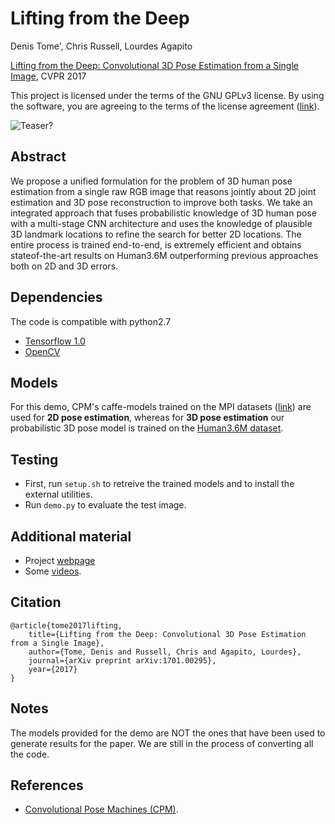 # Lifting from the Deep
Denis Tome', Chris Russell, Lourdes Agapito

[Lifting from the Deep: Convolutional 3D Pose Estimation from a Single Image](https://arxiv.org/abs/1701.00295), CVPR 2017

This project is licensed under the terms of the GNU GPLv3 license. By using the software, you are agreeing to the terms of the license agreement ([link](https://github.com/DenisTome/Lifting-from-the-Deep-release/blob/master/LICENSE)).

![Teaser?](https://github.com/DenisTome/Lifting-from-the-Deep-release/blob/master/images/teaser-github.png)
## Abstract

We propose a unified formulation for the problem of 3D human pose estimation from a single raw RGB image
that reasons jointly about 2D joint estimation and 3D pose reconstruction to improve both tasks. We take an integrated
approach that fuses probabilistic knowledge of 3D human pose with a multi-stage CNN architecture and uses
the knowledge of plausible 3D landmark locations to refine the search for better 2D locations. The entire process is
trained end-to-end, is extremely efficient and obtains stateof-the-art results on Human3.6M outperforming previous
approaches both on 2D and 3D errors.

## Dependencies

The code is compatible with python2.7
- [Tensorflow 1.0](https://www.tensorflow.org/)
- [OpenCV](http://opencv.org/)

## Models

For this demo, CPM's caffe-models trained on the MPI datasets ([link](https://github.com/shihenw/convolutional-pose-machines-release/tree/master/model)) are used for **2D pose estimation**, whereas for **3D pose estimation** our probabilistic 3D pose model is trained on the [Human3.6M dataset](http://vision.imar.ro/human3.6m/description.php).

## Testing
- First, run `setup.sh` to retreive the trained models and to install the external utilities.
- Run `demo.py` to evaluate the test image.

## Additional material
- Project [webpage](http://visual.cs.ucl.ac.uk/pubs/liftingFromTheDeep/)
- Some [videos](https://youtu.be/tKfkGttx0qs).

## Citation

	@article{tome2017lifting,
	    title={Lifting from the Deep: Convolutional 3D Pose Estimation from a Single Image},
	    author={Tome, Denis and Russell, Chris and Agapito, Lourdes},
	    journal={arXiv preprint arXiv:1701.00295},
	    year={2017}
	}

## Notes

The models provided for the demo are NOT the ones that have been used to generate results for the paper. We are still in the process of converting all the code.

## References

- [Convolutional Pose Machines (CPM)](https://github.com/shihenw/convolutional-pose-machines-release).